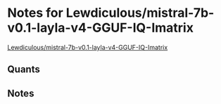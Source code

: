 # Notes for Lewdiculous/mistral-7b-v0.1-layla-v4-GGUF-IQ-Imatrix
[Lewdiculous/mistral-7b-v0.1-layla-v4-GGUF-IQ-Imatrix](https://huggingface.co/Lewdiculous/mistral-7b-v0.1-layla-v4-GGUF-IQ-Imatrix)

## Quants
<quants go here>

## Notes
<notes here>
